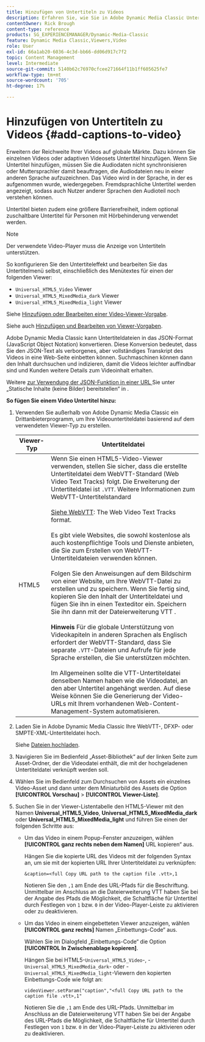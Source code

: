 ```yaml
---
title: Hinzufügen von Untertiteln zu Videos
description: Erfahren Sie, wie Sie in Adobe Dynamic Media Classic Untertitel zu Videos hinzufügen.
contentOwner: Rick Brough
content-type: reference
products: SG_EXPERIENCEMANAGER/Dynamic-Media-Classic
feature: Dynamic Media Classic,Viewers,Video
role: User
exl-id: 66a1ab20-6036-4c3d-bb66-dd06d917c7f2
topic: Content Management
level: Intermediate
source-git-commit: 5140b62c76970cfcee271664f11b1ff605625fe7
workflow-type: tm+mt
source-wordcount: '705'
ht-degree: 17%

---
```


# Hinzufügen von Untertiteln zu Videos {#add-captions-to-video}

Erweitern der Reichweite Ihrer Videos auf globale Märkte. Dazu können Sie einzelnen Videos oder adaptiven Videosets Untertitel hinzufügen. Wenn Sie Untertitel hinzufügen, müssen Sie die Audiodaten nicht synchronisieren oder Muttersprachler damit beauftragen, die Audiodateien neu in einer anderen Sprache aufzuzeichnen. Das Video wird in der Sprache, in der es aufgenommen wurde, wiedergegeben. Fremdsprachliche Untertitel werden angezeigt, sodass auch Nutzer anderer Sprachen den Audioteil noch verstehen können.

Untertitel bieten zudem eine größere Barrierefreiheit, indem optional zuschaltbare Untertitel für Personen mit Hörbehinderung verwendet werden.

>[!NOTE]
>
>Der verwendete Video-Player muss die Anzeige von Untertiteln unterstützen. 

So konfigurieren Sie den Untertiteleffekt und bearbeiten Sie das Untertitelmenü selbst, einschließlich des Menütextes für einen der folgenden Viewer:

* `Universal_HTML5_Video` Viewer
* `Universal_HTML5_MixedMedia_dark` Viewer
* `Universal_HTML5_MixedMedia_light` Viewer

Siehe [Hinzufügen oder Bearbeiten einer Video-Viewer-Vorgabe](previewing-videos-video-viewer.md#adding_or_editing_a_video_viewer_preset).

Siehe auch [Hinzufügen und Bearbeiten von Viewer-Vorgaben](application-setup.md#adding_and_editing_viewer_presets).

Adobe Dynamic Media Classic kann Untertiteldateien in das JSON-Format (JavaScript Object Notation) konvertieren. Diese Konversion bedeutet, dass Sie den JSON-Text als verborgenes, aber vollständiges Transkript des Videos in eine Web-Seite einbetten können. Suchmaschinen können dann den Inhalt durchsuchen und indizieren, damit die Videos leichter auffindbar sind und Kunden weitere Details zum Videoinhalt erhalten.

Weitere [ zur Verwendung der JSON-Funktion in einer URL ](https://experienceleague.adobe.com/de/docs/dynamic-media-developer-resources/image-serving-api/image-serving-api/c-serving-static-nonimage-contents#image-serving-api) Sie unter „Statische Inhalte (keine Bilder) bereitstellen“ in .

**So fügen Sie einem Video Untertitel hinzu:**

1. Verwenden Sie außerhalb von Adobe Dynamic Media Classic ein Drittanbieterprogramm, um Ihre Videountertiteldatei basierend auf dem verwendeten Viewer-Typ zu erstellen.

   | Viewer-Typ | Untertiteldatei |
   |--- |--- |
   | HTML5 | Wenn Sie einen HTML5-Video-Viewer verwenden, stellen Sie sicher, dass die erstellte Untertiteldatei dem WebVTT-Standard (Web Video Text Tracks) folgt. Die Erweiterung der Untertiteldatei ist `.VTT`. Weitere Informationen zum WebVTT-Untertitelstandard<br><br>[Siehe WebVTT](https://w3c.github.io/webvtt/): The Web Video Text Tracks format. <br><br>Es gibt viele Websites, die sowohl kostenlose als auch kostenpflichtige Tools und Dienste anbieten, die Sie zum Erstellen von WebVTT-Untertiteldateien verwenden können. <br><br>Folgen Sie den Anweisungen auf dem Bildschirm von einer Website, um Ihre WebVTT-Datei zu erstellen und zu speichern. Wenn Sie fertig sind, kopieren Sie den Inhalt der Untertiteldatei und fügen Sie ihn in einen Texteditor ein. Speichern Sie ihn dann mit der Dateierweiterung VTT . <br><br><b>Hinweis</b> Für die globale Unterstützung von Videokapiteln in anderen Sprachen als Englisch erfordert der WebVTT-Standard, dass Sie separate `.VTT`-Dateien und Aufrufe für jede Sprache erstellen, die Sie unterstützen möchten. <br><br>Im Allgemeinen sollte die VTT-Untertiteldatei denselben Namen haben wie die Videodatei, an den aber Untertitel angehängt werden. Auf diese Weise können Sie die Generierung der Video-URLs mit Ihrem vorhandenen Web-Content-Management-System automatisieren. |

1. Laden Sie in Adobe Dynamic Media Classic Ihre WebVTT-, DFXP- oder SMPTE-XML-Untertiteldatei hoch.

   Siehe [Dateien hochladen](uploading-files.md#uploading_files).

1. Navigieren Sie im Bedienfeld „Asset-Bibliothek“ auf der linken Seite zum Asset-Ordner, der die Videodatei enthält, die mit der hochgeladenen Untertiteldatei verknüpft werden soll.
1. Wählen Sie im Bedienfeld zum Durchsuchen von Assets ein einzelnes Video-Asset und dann unter dem Miniaturbild des Assets die Option **[!UICONTROL Vorschau]** > **[!UICONTROL Viewer-Liste]**.
1. Suchen Sie in der Viewer-Listentabelle den HTML5-Viewer mit den Namen **Universal_HTML5_Video**, **Universal_HTML5_MixedMedia_dark** oder **Universal_HTML5_MixedMedia_light** und führen Sie einen der folgenden Schritte aus:

   * Um das Video in einem Popup-Fenster anzuzeigen, wählen **[!UICONTROL ganz rechts neben dem Namen]** URL kopieren“ aus.

     Hängen Sie die kopierte URL des Videos mit der folgenden Syntax an, um sie mit der kopierten URL Ihrer Untertiteldatei zu verknüpfen:

     `&caption=<full Copy URL path to the caption file .vtt>,1`

     Notieren Sie den `,1` am Ende des URL-Pfads für die Beschriftung. Unmittelbar im Anschluss an die Dateierweiterung VTT haben Sie bei der Angabe des Pfads die Möglichkeit, die Schaltfläche für Untertitel durch Festlegen von `1` bzw. `0` in der Video-Player-Leiste zu aktivieren oder zu deaktivieren.

   * Um das Video in einem eingebetteten Viewer anzuzeigen, wählen **[!UICONTROL ganz rechts]** Namen „Einbettungs-Code“ aus.

     Wählen Sie im Dialogfeld „Einbettungs-Code“ die Option **[!UICONTROL In Zwischenablage kopieren]**.

     Hängen Sie bei HTML5-`Universal_HTML5_Video`-, -`Universal_HTML5_MixedMedia_dark`- oder -`Universal_HTML5_MixedMedia_light`-Viewern den kopierten Einbettungs-Code wie folgt an:

     `videoViewer.setParam("caption","<full Copy URL path to the caption file .vtt>,1"`

     Notieren Sie die `,1` am Ende des URL-Pfads. Unmittelbar im Anschluss an die Dateierweiterung VTT haben Sie bei der Angabe des URL-Pfads die Möglichkeit, die Schaltfläche für Untertitel durch Festlegen von `1` bzw. `0` in der Video-Player-Leiste zu aktivieren oder zu deaktivieren.

